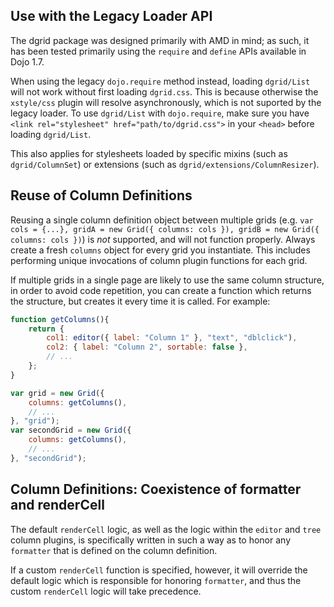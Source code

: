 ## Use with the Legacy Loader API

The dgrid package was designed primarily with AMD in mind; as such, it has been
tested primarily using the `require` and `define` APIs available in Dojo 1.7.

When using the legacy `dojo.require` method instead, loading `dgrid/List` will
not work without first loading `dgrid.css`.  This is because otherwise the
`xstyle/css` plugin will resolve asynchronously, which is not suported by the
legacy loader.  To use `dgrid/List` with `dojo.require`, make sure you have
`<link rel="stylesheet" href="path/to/dgrid.css">` in your `<head>` before
loading `dgrid/List`.

This also applies for stylesheets loaded by specific mixins (such as `dgrid/ColumnSet`)
or extensions (such as `dgrid/extensions/ColumnResizer`).

## Reuse of Column Definitions

Reusing a single column definition object between multiple grids (e.g.
`var cols = {...}, gridA = new Grid({ columns: cols }), gridB = new Grid({ columns: cols })`)
is *not* supported, and will not function properly. Always create a fresh `columns`
object for every grid you instantiate.  This includes performing unique invocations
of column plugin functions for each grid.

If multiple grids in a single page are likely to use the same column structure,
in order to avoid code repetition, you can create a function which returns
the structure, but creates it every time it is called.  For example:

```js
function getColumns(){
    return {
        col1: editor({ label: "Column 1" }, "text", "dblclick"),
        col2: { label: "Column 2", sortable: false },
        // ...
    };
}

var grid = new Grid({
    columns: getColumns(),
    // ...
}, "grid");
var secondGrid = new Grid({
    columns: getColumns(),
    // ...
}, "secondGrid");
```

## Column Definitions: Coexistence of formatter and renderCell

The default `renderCell` logic, as well as the logic within the `editor` and
`tree` column plugins, is specifically written in such a way as to honor any
`formatter` that is defined on the column definition.

If a custom `renderCell` function is specified, however, it will override the
default logic which is responsible for honoring `formatter`, and thus the custom
`renderCell` logic will take precedence.